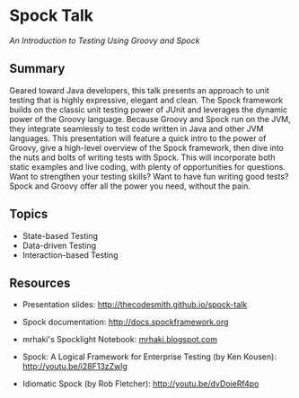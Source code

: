 # Spock Talk

_An Introduction to Testing Using Groovy and Spock_

## Summary

Geared toward Java developers, this talk presents an approach to unit testing that is highly expressive, elegant and clean. The Spock framework builds on the classic unit testing power of JUnit and leverages the dynamic power of the Groovy language. Because Groovy and Spock run on the JVM, they integrate seamlessly to test code written in Java and other JVM languages. This presentation will feature a quick intro to the power of Groovy, give a high-level overview of the Spock framework, then dive into the nuts and bolts of writing tests with Spock. This will incorporate both static examples and live coding, with plenty of opportunities for questions. Want to strengthen your testing skills? Want to have fun writing good tests? Spock and Groovy offer all the power you need, without the pain.

## Topics

* State-based Testing
* Data-driven Testing
* Interaction-based Testing

## Resources

* Presentation slides: http://thecodesmith.github.io/spock-talk

* Spock documentation: http://docs.spockframework.org
* mrhaki's Spocklight Notebook: [mrhaki.blogspot.com](http://mrhaki.blogspot.com/2014/10/spocklight-notebook-is-published.html)
* Spock: A Logical Framework for Enterprise Testing (by Ken Kousen): http://youtu.be/i28F13zZwlg
* Idiomatic Spock (by Rob Fletcher): http://youtu.be/dvDoieRf4po
